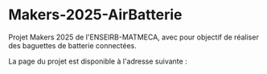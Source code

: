 # Makers-2025-AirBatterie
Projet Makers 2025 de l'ENSEIRB-MATMECA, avec pour objectif de réaliser des baguettes de batterie connectées.

La page du projet est disponible à l'adresse suivante : 
